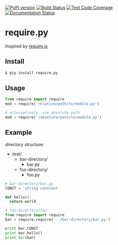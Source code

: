 [![PyPI version](https://badge.fury.io/py/require.py.svg)](https://badge.fury.io/py/require.py)
[![Build Status](https://travis-ci.org/pcattori/require.py.svg?branch=master)](https://travis-ci.org/pcattori/require.py)
[![Test Code Coverage](https://codecov.io/gh/pcattori/require.py/branch/master/graph/badge.svg)](https://codecov.io/gh/pcattori/require.py)
[![Documentation Status](https://readthedocs.org/projects/require.py/badge/?version=latest)](http://require.py.readthedocs.io/en/latest/?badge=latest)

# require.py

Inspired by [require.js](http://requirejs.org/)

## Install

```bash
$ pip install require.py
```

## Usage

```python
from require import require
mod = require('relative/path/to/module.py')

# alternatively, use absolute path
mod = require('/absolute/path/to/module.py')
```

## Example

directory structure:
- test/
  - bar-directory/
    - bar.py
  - foo-directory/
    - foo.py

```python
# bar-directory/bar.py
CONST = 'string constant'

def hello():
  return world
```

```python
# foo-directory/foo
from require import require
bar = require.require('../bar-directory/bar.py')

print bar.CONST
print bar.hello()
print dir(bar)
```
